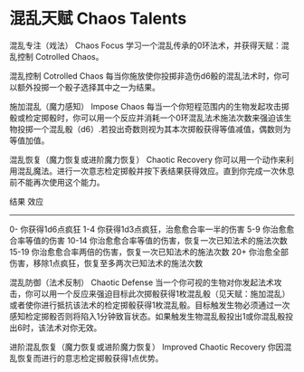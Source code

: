 # 混乱天赋 Chaos Talents

混乱专注（戏法） Chaos Focus
学习一个混乱传承的0环法术，并获得天赋：混乱控制 Cotrolled Chaos。

混乱控制 Cotrolled Chaos
每当你施放使你投掷非造伤d6骰的混乱法术时，你可以额外投掷一个骰子选择其中之一为结果。

施加混乱（魔力感知） Impose Chaos
每当一个你短程范围内的生物发起攻击掷骰或检定掷骰时，你可以用一个反应并消耗一个0环混乱法术施法次数来强迫该生物投掷一个混乱骰（d6）.若投出奇数则视为其本次掷骰获得等值减值，偶数则为等值加值。

混乱恢复（魔力恢复或进阶魔力恢复） Chaotic Recovery
你可以用一个动作来利用混乱魔法。进行一次意志检定掷骰并按下表结果获得效应。直到你完成一次休息前不能再次使用这个能力。

  结果    效应
  ------- -------------------------------------------------------------
  0-      你获得1d6点疯狂
  1-4     你获得1d3点疯狂，治愈愈合率一半的伤害
  5-9     你治愈愈合率等值的伤害
  10-14   你治愈愈合率等值的伤害，恢复一次已知法术的施法次数
  15-19   你治愈愈合率两倍的伤害，恢复一次已知法术的施法次数
  20+     你治愈全部伤害，移除1点疯狂，恢复至多两次已知法术的施法次数

混乱防御（法术反制） Chaotic Defense
当一个你可视的生物对你发起法术攻击，你可以用一个反应来强迫目标此次掷骰获得1枚混乱骰（见天赋：施加混乱）或者使你进行抵抗该法术的检定掷骰获得1枚混乱骰。目标触发生物必须通过一次感知检定掷骰否则将陷入1分钟致盲状态。如果触发生物混乱骰投出1或你混乱骰投出6时，该法术对你无效。

进阶混乱恢复（魔力恢复或进阶魔力恢复） Improved Chaotic Recovery
你因混乱恢复而进行的意志检定掷骰获得1点优势。

 
